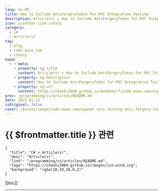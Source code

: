 ```yaml
---
lang: ko-KR
title: How to Include AntiForgeryToken for MVC Integration Testing
description: Article(s) > How to Include AntiForgeryToken for MVC Integration Testing
icon: iconfont icon-csharp
category: 
  - C#
  - Article(s)
tag: 
  - blog
  - code-maze.com
  - csharp
head:  
  - - meta:
    - property: og:title
      content: Article(s) > How to Include AntiForgeryToken for MVC Integration Testing
    - property: og:description
      content: How to Include AntiForgeryToken for MVC Integration Testing
    - property: og:url
      content: https://chanhi2000.github.io/bookshelf/code-maze.com/aspnet-core-testing-anti-forgery-token.html
prev: /programming/cs/articles/README.md
date: 2022-01-12
isOriginal: false
cover: /assets/image/code-maze.com/aspnet-core-testing-anti-forgery-token/banner.png
---
```


# {{ $frontmatter.title }} 관련

```component VPCard
{
  "title": "C# > Article(s)",
  "desc": "Article(s)",
  "link": "/programming/cs/articles/README.md",
  "logo": "https://chanhi2000.github.io/images/ico-wind.svg",
  "background": "rgba(10,10,10,0.2)"
}
```

[[toc]]

---

<SiteInfo
  name="How to Include AntiForgeryToken for MVC Integration Testing"
  desc="In this post, we are going to learn how to include AntiForgeryToken for Integration Testing and how to register it in the IServiceCollection."
  url="https://code-maze.com/aspnet-core-testing-anti-forgery-token/"
  logo="/assets/image/code-maze.com/favicon.png"
  preview="/assets/image/code-maze.com/aspnet-core-testing-anti-forgery-token/banner.png"/>

<!-- TODO: 작성 -->
